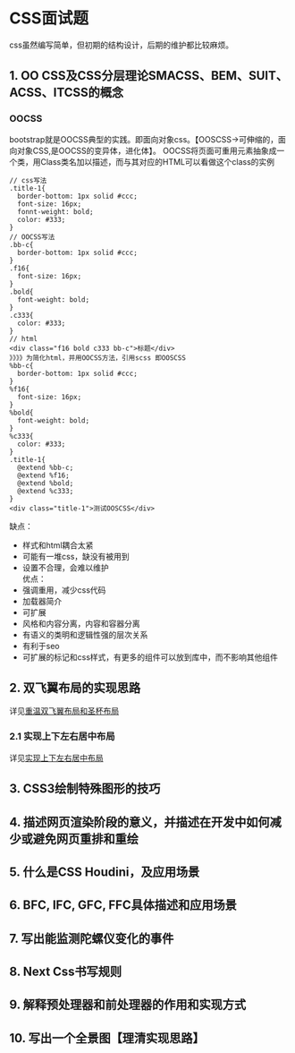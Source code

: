 # CSS面试题
css虽然编写简单，但初期的结构设计，后期的维护都比较麻烦。
## 1. OO CSS及CSS分层理论SMACSS、BEM、SUIT、ACSS、ITCSS的概念
### OOCSS
bootstrap就是OOCSS典型的实践。即面向对象css。【OOSCSS->可伸缩的，面向对象CSS,是OOCSS的变异体，进化体】。
OOCSS将页面可重用元素抽象成一个类，用Class类名加以描述，而与其对应的HTML可以看做这个class的实例
~~~
// css写法
.title-1{
  border-bottom: 1px solid #ccc;
  font-size: 16px;
  fonnt-weight: bold;
  color: #333;
}
// OOCSS写法
.bb-c{
  border-bottom: 1px solid #ccc;
}
.f16{
  font-size: 16px;
}
.bold{
  font-weight: bold;
}
.c333{
  color: #333;
}
// html
<div class="f16 bold c333 bb-c">标题</div>
》》》》为简化html，并用OOCSS方法，引用scss 即OOSCSS
%bb-c{
  border-bottom: 1px solid #ccc;
}
%f16{
  font-size: 16px;
}
%bold{
  font-weight: bold;
}
%c333{
  color: #333;
}
.title-1{
  @extend %bb-c;
  @extend %f16;
  @extend %bold;
  @extend %c333;
}
<div class="title-1">测试OOSCSS</div>
~~~
缺点： 
- 样式和html耦合太紧
- 可能有一堆css，缺没有被用到
- 设置不合理，会难以维护        
优点：
- 强调重用，减少css代码
- 加载器简介
- 可扩展
- 风格和内容分离，内容和容器分离
- 有语义的类明和逻辑性强的层次关系
- 有利于seo
- 可扩展的标记和css样式，有更多的组件可以放到库中，而不影响其他组件
## 2. 双飞翼布局的实现思路
详见[重温双飞翼布局和圣杯布局](!./重温双飞翼布局和圣杯布局.md)
### 2.1 实现上下左右居中布局
详见[实现上下左右居中布局](!./实现上下左右居中布局.md)

## 3. CSS3绘制特殊图形的技巧
## 4. 描述网页渲染阶段的意义，并描述在开发中如何减少或避免网页重排和重绘
## 5. 什么是CSS Houdini，及应用场景
## 6. BFC, IFC, GFC, FFC具体描述和应用场景
## 7. 写出能监测陀螺仪变化的事件
## 8. Next Css书写规则
## 9. 解释预处理器和前处理器的作用和实现方式
## 10. 写出一个全景图【理清实现思路】